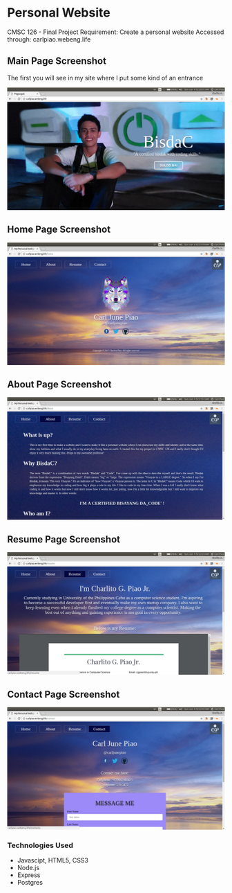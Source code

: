 <h1>Personal Website</h1>
<p>CMSC 126 - Final Project Requirement: Create a personal website
Accessed through: carlpiao.webeng.life</p>

<h2>Main Page Screenshot</h2>
<p>The first you will see in my site where I put some kind of an entrance</p>
<img src="https://github.com/carljunepiao/personal-website/blob/master/Personal%20Site%20Screenshot/splash.png">

<h2>Home Page Screenshot</h2>
<p></p>
<img src="https://github.com/carljunepiao/personal-website/blob/master/Personal%20Site%20Screenshot/home.png">

<h2>About Page Screenshot</h2>
<p></p>
<img src="https://github.com/carljunepiao/personal-website/blob/master/Personal%20Site%20Screenshot/about.png">

<h2>Resume Page Screenshot</h2>
<p></p>
<img src="https://github.com/carljunepiao/personal-website/blob/master/Personal%20Site%20Screenshot/resume.png">

<h2>Contact Page Screenshot</h2>
<p></p>
<img src="https://github.com/carljunepiao/personal-website/blob/master/Personal%20Site%20Screenshot/contacts.png">

<h3>Technologies Used</h3>
<ul>
  <li>Javascipt, HTML5, CSS3</li>
  <li>Node.js</li>
  <li>Express</li>
  <li>Postgres</li>
</ul>
